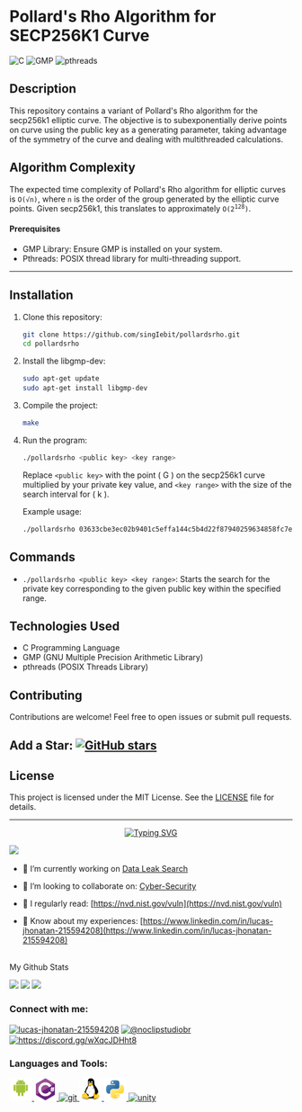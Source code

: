 # Pollard's Rho Algorithm for SECP256K1 Curve

![C](https://img.shields.io/badge/language-C-blue)
![GMP](https://img.shields.io/badge/dependency-GMP-green)
![pthreads](https://img.shields.io/badge/dependency-pthreads-yellow)

## Description

This repository contains a variant of Pollard's Rho algorithm for the secp256k1 elliptic curve. The objective is to subexponentially derive points on curve using the public key as a generating parameter, taking advantage of the symmetry of the curve and dealing with multithreaded calculations.

## Algorithm Complexity

The expected time complexity of Pollard's Rho algorithm for elliptic curves is <code>O(&#8730;n)</code>, where <code>n</code> is the order of the group generated by the elliptic curve points. Given secp256k1, this translates to approximately <code>O(2<sup>128</sup>)</code>.

#### Prerequisites

- GMP Library: Ensure GMP is installed on your system.
- Pthreads: POSIX thread library for multi-threading support.

---

## Installation

1. Clone this repository:
    ```bash
    git clone https://github.com/singIebit/pollardsrho.git
    cd pollardsrho
    ```

2. Install the libgmp-dev:
    ```bash
    sudo apt-get update
    sudo apt-get install libgmp-dev
    ```

3. Compile the project:
    ```bash
    make
    ```

4. Run the program:
    ```bash
    ./pollardsrho <public key> <key range>
    ```

    Replace `<public key>` with the point \( G \) on the secp256k1 curve multiplied by your private key value, and `<key range>` with the size of the search interval for \( k \).

    Example usage:
    ```bash
    ./pollardsrho 03633cbe3ec02b9401c5effa144c5b4d22f87940259634858fc7e59b1c09937852 130
    ```

## Commands

- `./pollardsrho <public key> <key range>`: Starts the search for the private key corresponding to the given public key within the specified range.

## Technologies Used

- C Programming Language
- GMP (GNU Multiple Precision Arithmetic Library)
- pthreads (POSIX Threads Library)

## Contributing

Contributions are welcome! Feel free to open issues or submit pull requests.

## Add a Star: <a href="https://github.com/singIebit/pollardsrho/stargazers"><img src="https://img.shields.io/github/stars/singIebit/pollardsrho?style=flat-square" alt="GitHub stars" style="vertical-align: bottom; width: 65px; height: auto;"></a>

## License

This project is licensed under the MIT License. See the [LICENSE](LICENSE) file for details.

---

<p align="center">
  <a href="https://github.com/singIebit">
    <img src="https://readme-typing-svg.demolab.com?font=Georgia&size=18&duration=2000&pause=100&multiline=true&width=500&height=80&lines=No+Clip+Studio;Programmer+%7C+Student+%7C+Cyber+Security;+%7C+Android+%7C+Apps" alt="Typing SVG" />
  </a>
</p>

<a href="https://github.com/singIebit">
    <img src="https://github-stats-alpha.vercel.app/api?username=singIebit&cc=22272e&tc=37BCF6&ic=fff&bc=0000">
</a>

- 🔭 I’m currently working on [Data Leak Search](https://play.google.com/store/apps/details?id=com.NoClipStudio.DataBaseSearch)

- 🚀 I’m looking to collaborate on: [Cyber-Security](https://play.google.com/store/apps/details?id=com.hashsuite.droid)

- 📝 I regularly read: [https://nvd.nist.gov/vuln](https://nvd.nist.gov/vuln)

- 📄 Know about my experiences: [https://www.linkedin.com/in/lucas-jhonatan-215594208](https://www.linkedin.com/in/lucas-jhonatan-215594208)

<br>
My Github Stats

![](http://github-profile-summary-cards.vercel.app/api/cards/profile-details?username=singIebit&theme=dracula) 
![](http://github-profile-summary-cards.vercel.app/api/cards/repos-per-language?username=singIebit&theme=dracula) 
![](http://github-profile-summary-cards.vercel.app/api/cards/most-commit-language?username=singIebit&theme=dracula)

<h3 align="left">Connect with me:</h3>
<p align="left">
<a href="https://linkedin.com/in/lucas-jhonatan-215594208" target="blank"><img align="center" src="https://raw.githubusercontent.com/rahuldkjain/github-profile-readme-generator/master/src/images/icons/Social/linked-in-alt.svg" alt="lucas-jhonatan-215594208" height="30" width="40" /></a>
<a href="https://www.youtube.com/@noclipstudiobr" target="blank"><img align="center" src="https://raw.githubusercontent.com/rahuldkjain/github-profile-readme-generator/master/src/images/icons/Social/youtube.svg" alt="@noclipstudiobr" height="30" width="40" /></a>
<a href="https://discord.gg/https://discord.gg/wXqcJDHht8" target="blank"><img align="center" src="https://raw.githubusercontent.com/rahuldkjain/github-profile-readme-generator/master/src/images/icons/Social/discord.svg" alt="https://discord.gg/wXqcJDHht8" height="30" width="40" /></a>
</p>

<h3 align="left">Languages and Tools:</h3>
<p align="left"> <a href="https://developer.android.com" target="_blank" rel="noreferrer"> <img src="https://raw.githubusercontent.com/devicons/devicon/master/icons/android/android-original-wordmark.svg" alt="android" width="40" height="40"/> </a> <a href="https://www.w3schools.com/cs/" target="_blank" rel="noreferrer"> <img src="https://raw.githubusercontent.com/devicons/devicon/master/icons/csharp/csharp-original.svg" alt="csharp" width="40" height="40"/> </a> <a href="https://git-scm.com/" target="_blank" rel="noreferrer"> <img src="https://www.vectorlogo.zone/logos/git-scm/git-scm-icon.svg" alt="git" width="40" height="40"/> </a> <a href="https://www.linux.org/" target="_blank" rel="noreferrer"> <img src="https://raw.githubusercontent.com/devicons/devicon/master/icons/linux/linux-original.svg" alt="linux" width="40" height="40"/> </a> <a href="https://www.python.org" target="_blank" rel="noreferrer"> <img src="https://raw.githubusercontent.com/devicons/devicon/master/icons/python/python-original.svg" alt="python" width="40" height="40"/> </a> <a href="https://unity.com/" target="_blank" rel="noreferrer"> <img src="https://www.vectorlogo.zone/logos/unity3d/unity3d-icon.svg" alt="unity" width="40" height="40"/> </a> </p>
